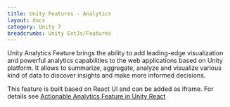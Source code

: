 ```yaml
---
title: Unity Features - Analytics
layout: docs
category: Unity 7
breadcrumbs: Unity ExtJs/Features
---
```

Unity Analytics Feature brings the ability to add leading-edge visualization and powerful analytics capabilities to the web applications based on Unity platform. 
It allows to summarize, aggregate, analyze and visualize various kind of data to discover insights and make more informed decisions.

This feature is built based on React UI and can be added as iframe. 
For details see [Actionable Analytics Feature in Unity React](../../unity-react/features/actionable-analytics.md)